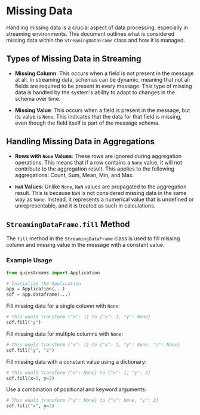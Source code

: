 # Missing Data

Handling missing data is a crucial aspect of data processing, especially in streaming environments. This document outlines what is considered missing data within the `StreamingDataFrame` class and how it is managed.

## Types of Missing Data in Streaming

- **Missing Column**: This occurs when a field is not present in the message at all. In streaming data, schemas can be dynamic, meaning that not all fields are required to be present in every message. This type of missing data is handled by the system's ability to adapt to changes in the schema over time.

- **Missing Value**: This occurs when a field is present in the message, but its value is `None`. This indicates that the data for that field is missing, even though the field itself is part of the message schema.

## Handling Missing Data in Aggregations

- **Rows with `None` Values**: These rows are ignored during aggregation operations. This means that if a row contains a `None` value, it will not contribute to the aggregation result. This applies to the following aggregations: Count, Sum, Mean, Min, and Max.

- **`NaN` Values**: Unlike `None`, `NaN` values are propagated to the aggregation result. This is because `NaN` is not considered missing data in the same way as `None`. Instead, it represents a numerical value that is undefined or unrepresentable, and it is treated as such in calculations.

## `StreamingDataFrame.fill` Method

The `fill` method in the `StreamingDataFrame` class is used to fill missing column and missing value in the message with a constant value.

### Example Usage

```python
from quixstreams import Application

# Initialize the Application
app = Application(...)
sdf = app.dataframe(...)
```

Fill missing data for a single column with `None`:
```python
# This would transform {"x": 1} to {"x": 1, "y": None}
sdf.fill("y")
```

Fill missing data for multiple columns with `None`:
```python
# This would transform {"x": 1} to {"x": 1, "y": None, "z": None}
sdf.fill("y", "z")
```

Fill missing data with a constant value using a dictionary:
```python
# This would transform {"x": None} to {"x": 1, "y": 2}
sdf.fill(x=1, y=2)
```

Use a combination of positional and keyword arguments:
```python
# This would transform {"y": None} to {"x": None, "y": 2}
sdf.fill("x", y=2)
```

